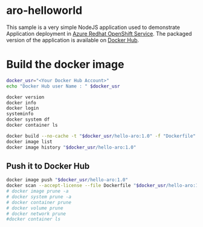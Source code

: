 # aro-helloworld

This sample is a very simple NodeJS application used to demonstrate Application deployment in [Azure Redhat OpenShift Service](https://docs.microsoft.com/en-us/azure/openshift). 
The packaged version of the application is available on [Docker Hub](https://hub.docker.com/r/pinpindock/hello-aro).

# Build the docker image
```sh
docker_usr="<Your Docker Hub Account>"
echo "Docker Hub user Name : " $docker_usr 

docker version
docker info
docker login
systeminfo
docker system df
docker container ls

docker build --no-cache -t "$docker_usr/hello-aro:1.0" -f "Dockerfile" .
docker image list
docker image history "$docker_usr/hello-aro:1.0"
```

## Push it to Docker Hub
```sh
docker image push "$docker_usr/hello-aro:1.0"
docker scan --accept-license --file Dockerfile "$docker_usr/hello-aro:1.0"
# docker image prune -a
# docker system prune -a
# docker container prune
# docker volume prune
# docker network prune
#docker container ls
```